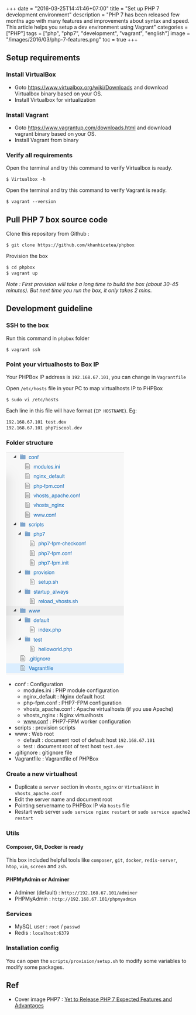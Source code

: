 +++
date = "2016-03-25T14:41:46+07:00"
title = "Set up PHP 7 development environment"
description = "PHP 7 has been released few months ago with many features and improvements about syntax and speed. This article helps you setup a dev environment using Vagrant"
categories = ["PHP"]
tags = ["php", "php7", "development", "vagrant", "english"]
image = "/images/2016/03/php-7-features.png"
toc = true
+++

## Setup requirements

### Install VirtualBox

- Goto https://www.virtualbox.org/wiki/Downloads and download Virtualbox binary based on your OS.
- Install Virtualbox for virtualization

### Install Vagrant

- Goto https://www.vagrantup.com/downloads.html and download vagrant binary based on your OS.
- Install Vagrant from binary

### Verify all requirements

Open the terminal and try this command to verify Virtualbox is ready.

```shell
$ Virtualbox -h
```

Open the terminal and try this command to verify Vagrant is ready.

```shell
$ vagrant --version
```

## Pull PHP 7 box source code

Clone this repository from Github :

```shell
$ git clone https://github.com/khanhicetea/phpbox
```

Provision the box

```shell
$ cd phpbox
$ vagrant up
```

*Note : First provision will take a long time to build the box (about 30-45 minutes). But next time you run the box, it only takes 2 mins.*

## Development guideline

### SSH to the box

Run this command in `phpbox` folder

```shell
$ vagrant ssh
```

### Point your virtualhosts to Box IP

Your PHPBox IP address is `192.168.67.101`, you can change in `Vagrantfile`

Open `/etc/hosts` file in your PC to map virtualhosts IP to PHPBox

```
$ sudo vi /etc/hosts
```

Each line in this file will have format (`IP HOSTNAME`). Eg:

```
192.168.67.101 test.dev
192.168.67.101 php7iscool.dev
```

### Folder structure

![PHPBox Structure](/images/2016/03/phpbox_structure.png)

- conf : Configuration
    - modules.ini : PHP module configuration
    - nginx_default : Nginx default host
    - php-fpm.conf : PHP7-FPM configuration
    - vhosts_apache.conf : Apache virtualhosts (if you use Apache)
    - vhosts_nginx : Nginx virtualhosts
    - www.conf : PHP7-FPM worker configuration
- scripts : provision scripts
- www : Web root
    - default : document root of default host `192.168.67.101`
    - test : document root of test host `test.dev`
- .gitignore : gitignore file
- Vagrantfile : Vagrantfile of PHPBox

### Create a new virtualhost

- Duplicate a `server` section in `vhosts_nginx` or `VirtualHost` in `vhosts_apache.conf`
- Edit the server name and document root
- Pointing servername to PHPBox IP via `hosts` file
- Restart web server `sudo service nginx restart` or `sudo service apache2 restart`

### Utils

#### Composer, Git, Docker is ready

This box included helpful tools like `composer`, `git`, `docker`, `redis-server`, `htop`, `vim`, `screen` and `zsh`.

#### PHPMyAdmin or Adminer

- Adminer (default) : `http://192.168.67.101/adminer`
- PHPMyAdmin : `http://192.168.67.101/phpmyadmin`

### Services

- MySQL user : `root` / `passwd`
- Redis : `localhost:6379`

### Installation config

You can open the `scripts/provision/setup.sh` to modify some variables to modify some packages.

## Ref

- Cover image PHP7 : [Yet to Release PHP 7 Expected Features and Advantages](http://customwebsitedevelopement.blogspot.com/2015/08/php-7-expected-features-advantages-release-date.html)
